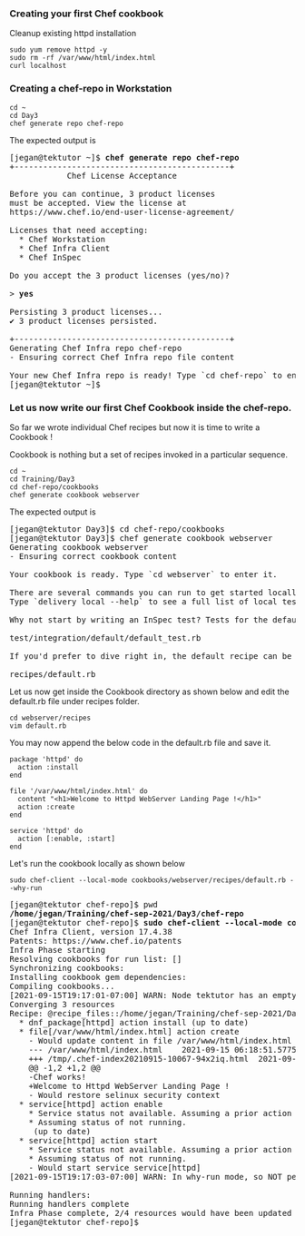 ### Creating your first Chef cookbook

Cleanup existing httpd installation
```
sudo yum remove httpd -y
sudo rm -rf /var/www/html/index.html
curl localhost
```

### Creating a chef-repo in Workstation
```
cd ~
cd Day3
chef generate repo chef-repo
```
The expected output is

<pre>
[jegan@tektutor ~]$ <b>chef generate repo chef-repo</b>
+---------------------------------------------+
            Chef License Acceptance

Before you can continue, 3 product licenses
must be accepted. View the license at
https://www.chef.io/end-user-license-agreement/

Licenses that need accepting:
  * Chef Workstation
  * Chef Infra Client
  * Chef InSpec

Do you accept the 3 product licenses (yes/no)?

> <b>yes</b>

Persisting 3 product licenses...
✔ 3 product licenses persisted.

+---------------------------------------------+
Generating Chef Infra repo chef-repo
- Ensuring correct Chef Infra repo file content

Your new Chef Infra repo is ready! Type `cd chef-repo` to enter it.
[jegan@tektutor ~]$ 
</pre>

### Let us now write our first Chef Cookbook inside the chef-repo.

So far we wrote individual Chef recipes but now it is time to write a Cookbook !

Cookbook is nothing but a set of recipes invoked in a particular sequence.

```
cd ~
cd Training/Day3
cd chef-repo/cookbooks
chef generate cookbook webserver
```

The expected output is
<pre>
[jegan@tektutor Day3]$ cd chef-repo/cookbooks
[jegan@tektutor Day3]$ chef generate cookbook webserver
Generating cookbook webserver
- Ensuring correct cookbook content

Your cookbook is ready. Type `cd webserver` to enter it.

There are several commands you can run to get started locally developing and testing your cookbook.
Type `delivery local --help` to see a full list of local testing commands.

Why not start by writing an InSpec test? Tests for the default recipe are stored at:

test/integration/default/default_test.rb

If you'd prefer to dive right in, the default recipe can be found at:

recipes/default.rb
</pre>

Let us now get inside the Cookbook directory as shown below and edit the default.rb file under recipes folder.
```
cd webserver/recipes
vim default.rb
```

You may now append the below code in the default.rb file and save it.

```
package 'httpd' do
  action :install
end

file '/var/www/html/index.html' do
  content "<h1>Welcome to Httpd WebServer Landing Page !</h1>"
  action :create
end

service 'httpd' do
  action [:enable, :start]
end
```

Let's run the cookbook locally as shown below
```
sudo chef-client --local-mode cookbooks/webserver/recipes/default.rb --why-run
```
<pre>
[jegan@tektutor chef-repo]$ pwd
<b>/home/jegan/Training/chef-sep-2021/Day3/chef-repo</b>
[jegan@tektutor chef-repo]$ <b>sudo chef-client --local-mode cookbooks/webserver/recipes/default.rb --why-run</b>
Chef Infra Client, version 17.4.38
Patents: https://www.chef.io/patents
Infra Phase starting
Resolving cookbooks for run list: []
Synchronizing cookbooks:
Installing cookbook gem dependencies:
Compiling cookbooks...
[2021-09-15T19:17:01-07:00] WARN: Node tektutor has an empty run list.
Converging 3 resources
Recipe: @recipe_files::/home/jegan/Training/chef-sep-2021/Day3/chef-repo/cookbooks/webserver/recipes/default.rb
  * dnf_package[httpd] action install (up to date)
  * file[/var/www/html/index.html] action create
    - Would update content in file /var/www/html/index.html from 8e6d94 to c6f989
    --- /var/www/html/index.html	2021-09-15 06:18:51.577509829 -0700
    +++ /tmp/.chef-index20210915-10067-94x2iq.html	2021-09-15 19:17:03.767345377 -0700
    @@ -1,2 +1,2 @@
    -Chef works!
    +Welcome to Httpd WebServer Landing Page !
    - Would restore selinux security context
  * service[httpd] action enable
    * Service status not available. Assuming a prior action would have installed the service.
    * Assuming status of not running.
     (up to date)
  * service[httpd] action start
    * Service status not available. Assuming a prior action would have installed the service.
    * Assuming status of not running.
    - Would start service service[httpd]
[2021-09-15T19:17:03-07:00] WARN: In why-run mode, so NOT performing node save.

Running handlers:
Running handlers complete
Infra Phase complete, 2/4 resources would have been updated
[jegan@tektutor chef-repo]$ 
</pre>
